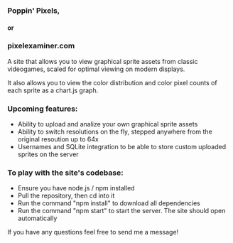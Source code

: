 ### Poppin' Pixels,
#### or
### pixelexaminer.com

A site that allows you to view graphical sprite assets from classic videogames, scaled for optimal viewing on modern displays.

It also allows you to view the color distribution and color pixel counts of each sprite as a chart.js graph.

### Upcoming features:
- Ability to upload and analize your own graphical sprite assets
- Ability to switch resolutions on the fly, stepped anywhere from the original resoution up to 64x
- Usernames and SQLite integration to be able to store custom uploaded sprites on the server

### To play with the site's codebase:
- Ensure you have node.js / npm installed
- Pull the repository, then cd into it
- Run the command "npm install" to download all dependencies
- Run the command "npm start" to start the server. The site should open automatically

If you have any questions feel free to send me a message!